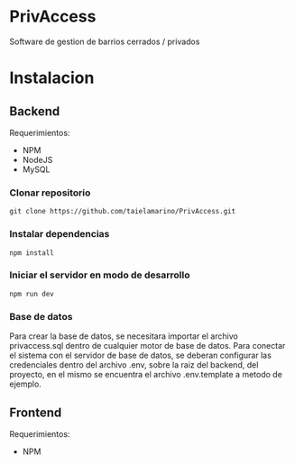 # PrivAccess
Software de gestion de barrios cerrados / privados


# Instalacion


## Backend
Requerimientos:
- NPM
- NodeJS
- MySQL

### Clonar repositorio
```
git clone https://github.com/taielamarino/PrivAccess.git
```

### Instalar dependencias
```
npm install
```

### Iniciar el servidor en modo de desarrollo
```
npm run dev
```

### Base de datos
Para crear la base de datos, se necesitara importar el archivo privaccess.sql dentro de cualquier motor de base de datos.
Para conectar el sistema con el servidor de base de datos, se deberan configurar las credenciales dentro del archivo .env, sobre la raiz del backend, del proyecto, en el mismo se encuentra el archivo .env.template a metodo de ejemplo.


## Frontend
Requerimientos:
- NPM
